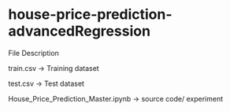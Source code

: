 # house-price-prediction-advancedRegression

File Description

train.csv -> Training dataset

test.csv -> Test dataset

House_Price_Prediction_Master.ipynb -> source code/ experiment


